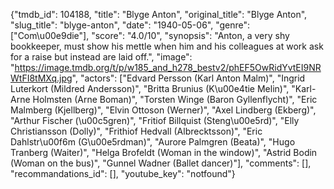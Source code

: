 {"tmdb_id": 104188, "title": "Blyge Anton", "original_title": "Blyge Anton", "slug_title": "blyge-anton", "date": "1940-05-06", "genre": ["Com\u00e9die"], "score": "4.0/10", "synopsis": "Anton, a very shy bookkeeper, must show his mettle when him and his colleagues at work ask for a raise but instead are laid off.", "image": "https://image.tmdb.org/t/p/w185_and_h278_bestv2/phEF5OwRidYvtEI9NRWtFI8tMXq.jpg", "actors": ["Edvard Persson (Karl Anton Malm)", "Ingrid Luterkort (Mildred Andersson)", "Britta Brunius (K\u00e4tie Melin)", "Karl-Arne Holmsten (Arne Boman)", "Torsten Winge (Baron Gyllenflycht)", "Eric Malmberg (Kjellberg)", "Elvin Ottoson (Werner)", "Axel Lindberg (Ekberg)", "Arthur Fischer (\u00c5gren)", "Fritiof Billquist (Steng\u00e5rd)", "Elly Christiansson (Dolly)", "Frithiof Hedvall (Albrecktsson)", "Eric Dahlstr\u00f6m (G\u00e5rdman)", "Aurore Palmgren (Beata)", "Hugo Tranberg (Waiter)", "Helga Brofeldt (Woman in the window)", "Astrid Bodin (Woman on the bus)", "Gunnel Wadner (Ballet dancer)"], "comments": [], "recommandations_id": [], "youtube_key": "notfound"}